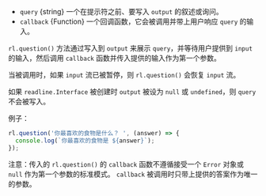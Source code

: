 <!-- YAML
added: v0.3.3
-->

* `query` {string} 一个在提示符之前、要写入 `output` 的叙述或询问。
* `callback` {Function} 一个回调函数，它会被调用并带上用户响应 `query` 的输入。

`rl.question()` 方法通过写入到 `output` 来展示 `query`，并等待用户提供到 `input` 的输入，然后调用 `callback` 函数并传入提供的输入作为第一个参数。

当被调用时，如果 `input` 流已被暂停，则 `rl.question()` 会恢复 `input` 流。

如果 `readline.Interface` 被创建时 `output` 被设为 `null` 或 `undefined`，则 `query` 不会被写入。

例子：

```js
rl.question('你最喜欢的食物是什么？ ', (answer) => {
  console.log(`你最喜欢的食物是 ${answer}`);
});
```

注意：传入的 `rl.question()` 的 `callback` 函数不遵循接受一个 `Error` 对象或 `null` 作为第一个参数的标准模式。
`callback` 被调用时只带上提供的答案作为唯一的参数。


